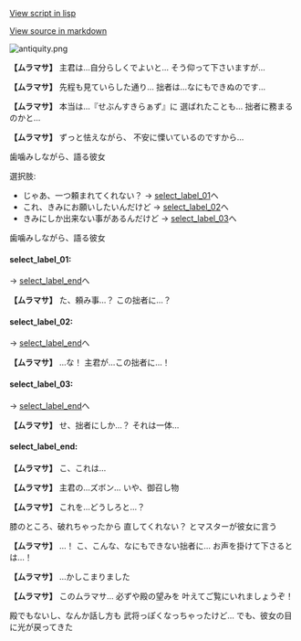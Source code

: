 [View script in lisp](../scripts/10251102.txt)

[View source in markdown](10251102.md)

![antiquity.png](../images/backgrounds/antiquity.png)

**【ムラマサ】**
主君は…自分らしくでよいと…
そう仰って下さいますが…

**【ムラマサ】**
先程も見ていらした通り…
拙者は…なにもできぬのです…

**【ムラマサ】**
本当は…『せぶんすきらぁず』に
選ばれたことも…
拙者に務まるのかと…

**【ムラマサ】**
ずっと怯えながら、
不安に慄いているのですから…

歯噛みしながら、語る彼女

選択肢:
- じゃあ、一つ頼まれてくれない？ → [select_label_01](#select_label_01)へ
- これ、きみにお願いしたいんだけど → [select_label_02](#select_label_02)へ
- きみにしか出来ない事があるんだけど → [select_label_03](#select_label_03)へ

歯噛みしながら、語る彼女

#### select_label_01:
 → [select_label_end](#select_label_end)へ

**【ムラマサ】**
た、頼み事…？
この拙者に…？

#### select_label_02:
 → [select_label_end](#select_label_end)へ

**【ムラマサ】**
…な！
主君が…この拙者に…！

#### select_label_03:
 → [select_label_end](#select_label_end)へ

**【ムラマサ】**
せ、拙者にしか…？
それは一体…

#### select_label_end:

**【ムラマサ】**
こ、これは…

**【ムラマサ】**
主君の…ズボン…
いや、御召し物

**【ムラマサ】**
これを…どうしろと…？

膝のところ、破れちゃったから
直してくれない？
とマスターが彼女に言う

**【ムラマサ】**
…！
こ、こんな、なにもできない拙者に…
お声を掛けて下さるとは…！

**【ムラマサ】**
…かしこまりました

**【ムラマサ】**
このムラマサ…
必ずや殿の望みを
叶えてご覧にいれましょうぞ！

殿でもないし、なんか話し方も
武将っぽくなっちゃったけど…
でも、彼女の目に光が戻ってきた